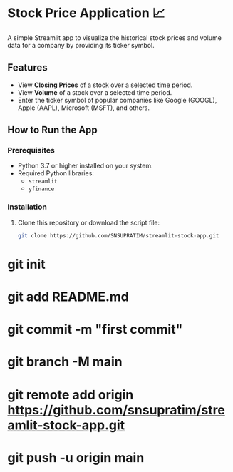 # Stock Price Application 📈

A simple Streamlit app to visualize the historical stock prices and volume data for a company by providing its ticker symbol.

## Features

- View **Closing Prices** of a stock over a selected time period.
- View **Volume** of a stock over a selected time period.
- Enter the ticker symbol of popular companies like Google (GOOGL), Apple (AAPL), Microsoft (MSFT), and others.

## How to Run the App

### Prerequisites

- Python 3.7 or higher installed on your system.
- Required Python libraries:
  - `streamlit`
  - `yfinance`

### Installation

1. Clone this repository or download the script file:

   ```bash
   git clone https://github.com/SNSUPRATIM/streamlit-stock-app.git

   ```

# git init

# git add README.md

# git commit -m "first commit"

# git branch -M main

# git remote add origin https://github.com/snsupratim/streamlit-stock-app.git

# git push -u origin main
